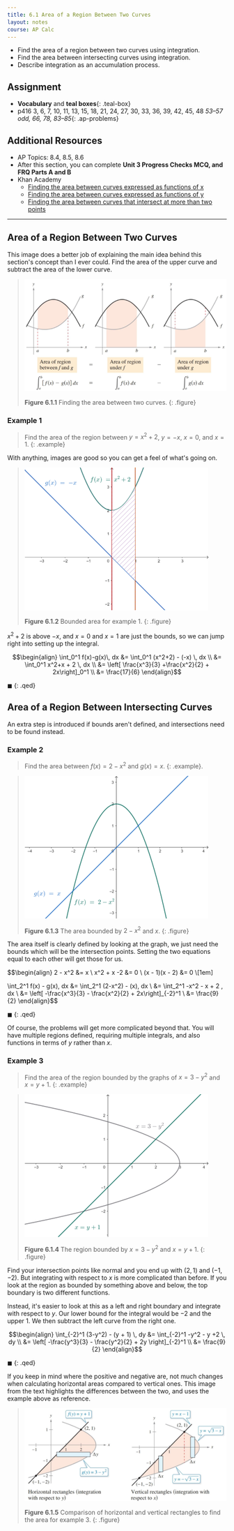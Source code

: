 ```yaml
---
title: 6.1 Area of a Region Between Two Curves
layout: notes
course: AP Calc
---
```


- Find the area of a region between two curves using integration.
- Find the area between intersecting curves using integration.
- Describe integration as an accumulation process.

## Assignment

- **Vocabulary** and **teal boxes**{: .teal-box}
- p416 3, 6, 7, 10, 11, 13, 15, 18, 21, 24, 27, 30, 33, 36, 39, 42, 45, 48 *53–57 odd, 66, 78, 83–85*{: .ap-problems}

## Additional Resources

- AP Topics: 8.4, 8.5, 8.6
- After this section, you can complete **Unit 3 Progress Checks MCQ, and FRQ Parts A and B**
- Khan Academy
  - [Finding the area between curves expressed as functions of x](https://www.khanacademy.org/math/ap-calculus-ab/ab-applications-of-integration-new/ab-8-4/v/evaluating-simple-definite-integral)
  - [Finding the area between curves expressed as functions of y](https://www.khanacademy.org/math/ap-calculus-ab/ab-applications-of-integration-new/ab-8-5/v/area-between-curve-and-y-axis)
  - [Finding the area between curves that intersect at more than two points](https://www.khanacademy.org/math/ap-calculus-ab/ab-applications-of-integration-new/ab-8-6/e/area-between-curves-that-intersect-at-more-than-two-points)

---

## Area of a Region Between Two Curves

This image does a better job of explaining the main idea behind this section's concept than I ever could. Find the area of the upper curve and subtract the area of the lower curve.

> ![Calculating the area between two curves.](./img/6-1-area-between.png)
>
> **Figure 6.1.1** Finding the area between two curves.
{: .figure}

### Example 1

> Find the area of the region between ${y=x^2+2}$, ${y=-x}$, $x=0$, and $x=1$.
{: .example}

With anything, images are good so you can get a feel of what's going on.

> ![Example 1](./img/6-1-ex1.png)
>
> **Figure 6.1.2** Bounded area for example 1.
{: .figure}

$x^2+2$ is above $-x$, and $x=0$ and $x=1$ are just the bounds, so we can jump right into setting up the integral.

$$\begin{align}
\int_0^1 f(x)-g(x)\, dx &= \int_0^1 (x^2+2) - (-x) \, dx \\
&= \int_0^1 x^2+x + 2 \, dx \\
&= \left[ \frac{x^3}{3} +\frac{x^2}{2} + 2x\right]_0^1 \\
&= \frac{17}{6}
\end{align}$$

$\blacksquare$
{: .qed}

## Area of a Region Between Intersecting Curves

An extra step is introduced if bounds aren't defined, and intersections need to be found instead.

### Example 2

> Find the area between ${f(x)=2-x^2}$ and ${g(x)=x}$.
{: .example}.

> ![Example 2](./img/6-1-ex2.png)
>
> **Figure 6.1.3** The area bounded by $2-x^2$ and $x$.
{: .figure}

The area itself is clearly defined by looking at the graph, we just need the bounds which will be the intersection points. Setting the two equations equal to each other will get those for us.

$$\begin{align}
2 - x^2 &= x \\
x^2 + x -2 &= 0 \\
(x - 1)(x - 2) &= 0 \\[1em]

\int_2^1 f(x) - g(x)\, dx &= \int_2^1 (2-x^2) - (x)\, dx \\
&= \int_2^1 -x^2 - x + 2 \, dx \\
&= \left[ -\frac{x^3}{3} - \frac{x^2}{2} + 2x\right]_{-2}^1 \\
&= \frac{9}{2}
\end{align}$$

$\blacksquare$
{: .qed}

Of course, the problems will get more complicated beyond that. You will have multiple regions defined, requiring multiple integrals, and also functions in terms of $y$ rather than $x$.

### Example 3

>Find the area of the region bounded by the graphs of ${x=3-y^2}$ and ${x=y+1}$.
{: .example}

> ![Example 3](./img/6-1-ex3.png)
>
> **Figure 6.1.4** The region bounded by ${x=3-y^2}$ and ${x=y+1}$.
{: .figure}

Find your intersection points like normal and you end up with $(2,1)$ and $(-1,-2)$. But integrating with respect to $x$ is more complicated than before. If you look at the region as bounded by something above and below, the top boundary is two different functions.

Instead, it's easier to look at this as a left and right boundary and integrate with respect to $y$. Our lower bound for the integral would be $-2$ and the upper $1$. We then subtract the left curve from the right one.

$$\begin{align}
\int_{-2}^1 (3-y^2) - (y + 1) \, dy &= \int_{-2}^1 -y^2 - y +2 \, dy \\
&= \left[ -\frac{y^3}{3} - \frac{y^2}{2} + 2y \right]_{-2}^1 \\
&= \frac{9}{2}
\end{align}$$

$\blacksquare$
{: .qed}

If you keep in mind where the positive and negative are, not much changes when calculating horizontal areas compared to vertical ones. This image from the text highlights the differences between the two, and uses the example above as reference.

> ![Horizontal vs vertical areas](./img/6-1-hor-vert.png)
>
> **Figure 6.1.5** Comparison of horizontal and vertical rectangles to find the area for example 3.
{: .figure}
